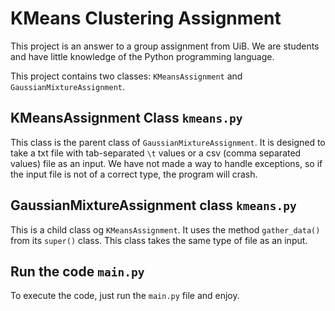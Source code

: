 # KMeans Clustering Assignment
This project is an answer to a group assignment from UiB.
We are students and have little knowledge of the Python programming language.

This project contains two classes: `KMeansAssignment` and `GaussianMixtureAssignment`.
## KMeansAssignment Class `kmeans.py`
This class is the parent class of `GaussianMixtureAssignment`.
It is designed to take a txt file with tab-separated `\t` values or a csv (comma separated values) file as an input.
We have not made a way to handle exceptions, so if the input file is not of a correct type, the program will crash.

## GaussianMixtureAssignment class `kmeans.py`
This is a child class og `KMeansAssignment`.
It uses the method `gather_data()` from its `super()` class.
This class takes the same type of file as an input.

## Run the code `main.py`
To execute the code, just run the `main.py` file and enjoy.